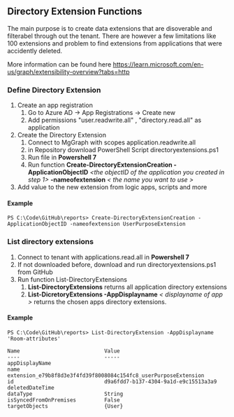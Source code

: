 ## Directory Extension Functions

The main purpose is to create data extensions that are disoverable and filterabel through out the tenant. There are however a few limitations like 100 extensions and problem to find extensions from applications that were accidently deleted. 

More information can be found here https://learn.microsoft.com/en-us/graph/extensibility-overview?tabs=http

### Define Directory Extension

1. Create an app registration
    1. Go to Azure AD -> App Registrations -> Create new
    1. Add permissions "user.readwrite.all" , "directory.read.all" as application
1. Create the Directory Extension
   1.  Connect to MgGraph with scopes application.readwrite.all
    2. in Repository download PowerShell Script directoryextensions.ps1
    3. Run file  in __Powershell 7__
    4. Run function __Create-DirectoryExtensionCreation -ApplicationObjectID__ _<the objectID of the application you created in step 1>_ __-nameofextension__ _< the name you want to use >_
2. Add value to the new extension from logic apps, scripts and more 

#### Example

```
PS C:\Code\GitHub\reports> Create-DirectoryExtensionCreation -ApplicationObjectID -nameofextension UserPurposeExtension

```




### List directory extensions

1. Connect to tenant with applications.read.all in __Powershell 7__
2. If not downloaded before, download and run directoryextensions.ps1 from GitHub
3. Run function List-DirectoryExtensions
    1. __List-DirectoryExtensions__ returns all application directory extensions
    1. __List-DicretoryExtensions -AppDisplayname__ _< displayname of app >_  returns the chosen apps directory extensions.
#### Example 

```
PS C:\Code\GitHub\reports> List-DirectoryExtension -AppDisplayname 'Room-attributes'

Name                           Value
----                           -----
appDisplayName
name                           extension_e79b8f8d3e3f4fd39f8008084c154fc8_userPurposeExtension
id                             d9a6fdd7-b137-4304-9a1d-e9c15513a3a9
deletedDateTime
dataType                       String
isSyncedFromOnPremises         False
targetObjects                  {User}
```
